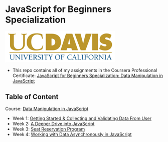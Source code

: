 # JavaScript for Beginners Specialization

<img src="./ucdavis-logo.png" width=350>

- This repo contains all of my assignments in the Coursera Professional Certificate: [JavaScript for Beginners Specialization: Data Manipulation in JavaScript](https://www.coursera.org/learn/javascript-data-manipulation?specialization=javascript-beginner)

## Table of Content
 Course: [Data Manipulation in JavaScript](https://github.com/Arham-12336/Web-Design-for-everybody/tree/main/Interactivity%20with%20javascript)
  * Week 1: [Getting Started & Collecting and Validating Data From User](https://github.com/Arham-12336/Web-Design-for-everybody/tree/main/Interactivity%20with%20javascript)
  * Week 2: [A Deeper Drive into JavaScript](https://github.com/Arham-12336/Web-Design-for-everybody/tree/main/Interactivity%20with%20javascript/Week%2002%20Reacting%20to%20your%20Audience)
  * Week 3: [Seat Reservation Program](https://github.com/Arham-12336/Web-Design-for-everybody/tree/main/Interactivity%20with%20javascript/Week%2003%20Arrays%20and%20Looping/Assignment)
  * Week 4: [Working with Data Asynchronously in JavaScript](https://github.com/Arham-12336/Web-Design-for-everybody/tree/main/Interactivity%20with%20javascript/Week%2004%20Validation%20Form%20Data/Assignment)
  